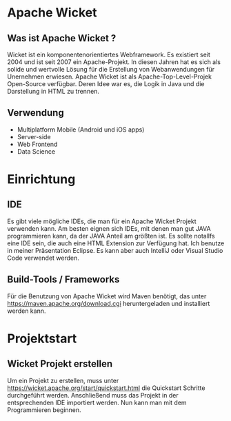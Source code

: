 # Apache Wicket
## Was ist Apache Wicket ?
Wicket ist ein komponentenorientiertes Webframework. Es existiert seit 2004 und ist seit 2007 ein Apache-Projekt. 
In diesen Jahren hat es sich als solide und wertvolle Lösung für die Erstellung von Webanwendungen für Unernehmen 
erwiesen. Apache Wicket ist als Apache-Top-Level-Projek Open-Source verfügbar. Deren Idee war es, die Logik in Java 
und die Darstellung in HTML zu trennen.



## Verwendung
- Multiplatform Mobile (Android und iOS apps)
- Server-side 
- Web Frontend
- Data Science


# Einrichtung
## IDE 
Es gibt viele mögliche IDEs, die man für ein Apache Wicket Projekt verwenden kann. Am besten eignen sich IDEs, mit denen man gut 
JAVA programmieren kann, da der JAVA Anteil am größten ist. Es sollte notallfs eine IDE sein, die auch eine HTML Extension zur Verfügung hat.
Ich benutze in meiner Präsentation Eclipse. Es kann aber auch IntelliJ oder Visual Studio Code verwendet werden.

## Build-Tools / Frameworks
Für die Benutzung von Apache Wicket wird Maven benötigt, das unter https://maven.apache.org/download.cgi heruntergeladen und installiert werden kann.

# Projektstart
## Wicket Projekt erstellen
Um ein Projekt zu erstellen, muss unter https://wicket.apache.org/start/quickstart.html die Quickstart Schritte durchgeführt werden.
Anschließend muss das Projekt in der entsprechenden IDE importiert werden. Nun kann man mit dem Programmieren beginnen.
